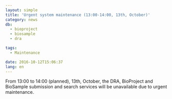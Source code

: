 ```yaml
---
layout: simple
title: 'Urgent system maintenance (13:00-14:00, 13th, October)'
category: news
db:
  - bioproject
  - biosample
  - dra

tags:
  - Maintenance

date: 2016-10-12T15:06:37
lang: en
---
```


From 13:00 to 14:00 (planned), 13th, October, the DRA, BioProject and BioSample submission and search services will be unavailable due to urgent maintenance.
